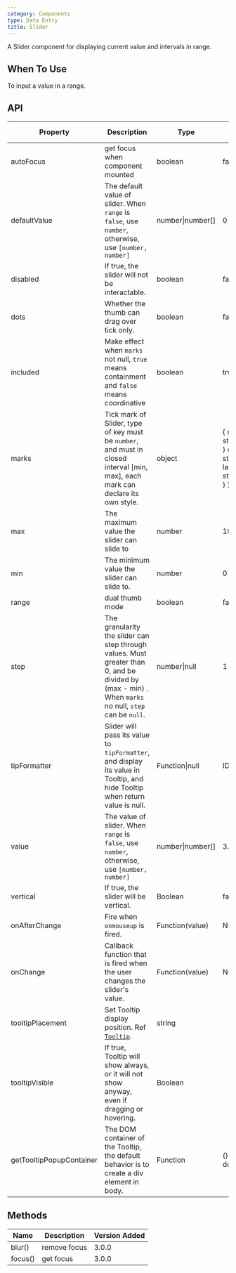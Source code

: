 ```yaml
---
category: Components
type: Data Entry
title: Slider
---
```


A Slider component for displaying current value and intervals in range.

## When To Use

To input a value in a range.

## API

| Property | Description | Type | Default | Version Added |
| --- | --- | --- | --- | --- |
| autoFocus | get focus when component mounted | boolean | false | 3.0.0 |
| defaultValue | The default value of slider. When `range` is `false`, use `number`, otherwise, use `[number, number]` | number\|number\[] | 0 or \[0, 0] | 3.0.0 |
| disabled | If true, the slider will not be interactable. | boolean | false | 3.0.0 |
| dots | Whether the thumb can drag over tick only. | boolean | false | 3.0.0 |
| included | Make effect when `marks` not null, `true` means containment and `false` means coordinative | boolean | true | 3.0.0 |
| marks | Tick mark of Slider, type of key must be `number`, and must in closed interval \[min, max], each mark can declare its own style. | object | { number: string\|ReactNode } or { number: { style: object, label: string\|ReactNode } } | 3.0.0 |
| max | The maximum value the slider can slide to | number | 100 | 3.0.0 |
| min | The minimum value the slider can slide to. | number | 0 | 3.0.0 |
| range | dual thumb mode | boolean | false | 3.0.0 |
| step | The granularity the slider can step through values. Must greater than 0, and be divided by (max - min) . When `marks` no null, `step` can be `null`. | number\|null | 1 | 3.0.0 |
| tipFormatter | Slider will pass its value to `tipFormatter`, and display its value in Tooltip, and hide Tooltip when return value is null. | Function\|null | IDENTITY | 3.0.0 |
| value | The value of slider. When `range` is `false`, use `number`, otherwise, use `[number, number]` | number\|number\[] | 3.0.0 |
| vertical | If true, the slider will be vertical. | Boolean | false | 3.0.0 |
| onAfterChange | Fire when `onmouseup` is fired. | Function(value) | NOOP | 3.0.0 |
| onChange | Callback function that is fired when the user changes the slider's value. | Function(value) | NOOP | 3.0.0 |
| tooltipPlacement | Set Tooltip display position. Ref [`Tooltip`](/components/tooltip/). | string |  | 3.19.0 |
| tooltipVisible | If true, Tooltip will show always, or it will not show anyway, even if dragging or hovering. | Boolean |  | 3.11.0 |
| getTooltipPopupContainer | The DOM container of the Tooltip, the default behavior is to create a div element in body. | Function | () => document.body | 3.19.0 |

## Methods

| Name    | Description  | Version Added |
| ------- | ------------ | ------------- |
| blur()  | remove focus | 3.0.0         |
| focus() | get focus    | 3.0.0         |
